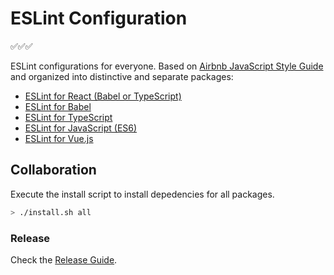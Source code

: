 # ESLint Configuration

✅✅✅

ESLint configurations for everyone. Based on [Airbnb JavaScript Style Guide](https://github.com/airbnb/javascript) and organized into distinctive and separate packages:

-   [ESLint for React (Babel or TypeScript)](/packages/eslint-config-react)
-   [ESLint for Babel](/packages/eslint-config-babel#dsseslint-config-babel)
-   [ESLint for TypeScript](/packages/eslint-config-typescript)
-   [ESLint for JavaScript (ES6)](/packages/eslint-config-base)
-   [ESLint for Vue.js](/packages/eslint-config-vue)

## Collaboration

Execute the install script to install depedencies for all packages.

```sh
> ./install.sh all
```
### Release

Check the [Release Guide](/Release.md).

